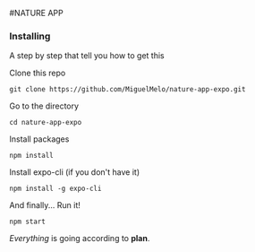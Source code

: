 #NATURE APP

### Installing

A step by step that tell you how to get this

Clone this repo

```
git clone https://github.com/MiguelMelo/nature-app-expo.git
```
Go to the directory

```
cd nature-app-expo
```

Install packages

```
npm install
```

Install expo-cli (if you don't have it)

```
npm install -g expo-cli
```

And finally... Run it!

```
npm start
```

*Everything* is going according to **plan**.